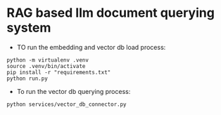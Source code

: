 

# RAG based llm document querying system

- TO run the embedding and vector db load process: 
```
python -m virtualenv .venv
source .venv/bin/activate
pip install -r "requirements.txt"
python run.py
```

- To run the vector db querying process:

```
python services/vector_db_connector.py
```